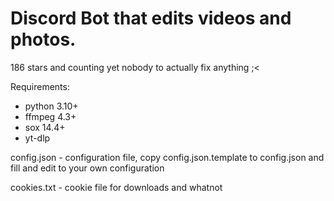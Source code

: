 # Discord Bot that edits videos and photos.

186 stars and counting yet nobody to actually fix anything ;<

Requirements:
 - python 3.10+
 - ffmpeg 4.3+
 - sox 14.4+
 - yt-dlp

config.json - configuration file, copy config.json.template to config.json and fill and edit to your own configuration

cookies.txt - cookie file for downloads and whatnot
